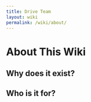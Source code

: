 ```yaml
---
title: Drive Team
layout: wiki
permalink: /wiki/about/
---
```


# About This Wiki

## Why does it exist?

## Who is it for?